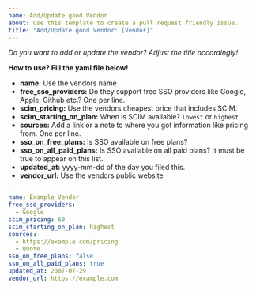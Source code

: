 ```yaml
---
name: Add/Update good Vendor
about: Use this template to create a pull request friendly issue.
title: "Add/Update good Vendor: [Vendor]"
---
```


*Do you want to add or update the vendor? Adjust the title accordingly!*

**How to use? Fill the yaml file below!**
- **name:** Use the vendors name 
- **free_sso_providers:** Do they support free SSO providers like Google, Apple, Github etc.? One per line.
- **scim_pricing:** Use the vendors cheapest price that includes SCIM. 
- **scim_starting_on_plan:** When is SCIM available? `lowest` or `highest` 
- **sources:** Add a link or a note to where you got information like pricing from. One per line.
- **sso_on_free_plans:** Is SSO available on free plans?
- **sso_on_all_paid_plans:** Is SSO available on all paid plans? It must be true to appear on this list.
- **updated_at:** yyyy-mm-dd of the day you filed this. 
- **vendor_url:** Use the vendors public website

```yaml
---
name: Example Vendor
free_sso_providers:
  - Google
scim_pricing: 60
scim_starting_on_plan: highest
sources:
  - https://example.com/pricing
  - Quote
sso_on_free_plans: false
sso_on_all_paid_plans: true
updated_at: 2007-07-29
vendor_url: https://example.com
```